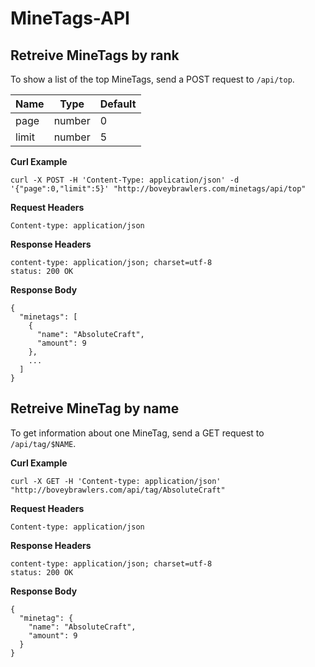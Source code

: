 # MineTags-API

## Retreive MineTags by rank

To show a list of the top MineTags, send a POST request to `/api/top`.

| Name  | Type   | Default  |
|-------|--------|----------|
| page  | number | 0        |
| limit | number | 5        |

**Curl Example**

    curl -X POST -H 'Content-Type: application/json' -d '{"page":0,"limit":5}' "http://boveybrawlers.com/minetags/api/top"
    
**Request Headers**

    Content-type: application/json

**Response Headers**

    content-type: application/json; charset=utf-8
    status: 200 OK
    
**Response Body**

    {
      "minetags": [
        {
          "name": "AbsoluteCraft",
          "amount": 9
        },
        ...
      ]
    }

## Retreive MineTag by name

To get information about one MineTag, send a GET request to `/api/tag/$NAME`.

**Curl Example**

    curl -X GET -H 'Content-type: application/json' "http://boveybrawlers.com/api/tag/AbsoluteCraft"
    
**Request Headers**

    Content-type: application/json
    
**Response Headers**

    content-type: application/json; charset=utf-8
    status: 200 OK
    
**Response Body**

    {
      "minetag": {
        "name": "AbsoluteCraft",
        "amount": 9
      }
    }
